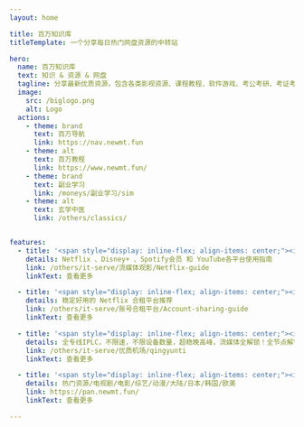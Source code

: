 ```yaml
---
layout: home

title: 百万知识库
titleTemplate: 一个分享每日热门网盘资源的中转站

hero:
  name: 百万知识库
  text: 知识 & 资源 & 网盘
  tagline: 分享最新优质资源，包含各类影视资源、课程教程、软件游戏、考公考研、考证考编、幼小初高、学习资源等
  image:
    src: /biglogo.png
    alt: Logo
  actions:
    - theme: brand
      text: 百万导航
      link: https://nav.newmt.fun
    - theme: alt
      text: 百万教程
      link: https://www.newmt.fun/
    - theme: brand
      text: 副业学习
      link: /moneys/副业学习/sim
    - theme: alt
      text: 玄学中医
      link: /others/classics/


features:
  - title: '<span style="display: inline-flex; align-items: center;"><img src="img/netflix.svg" style="height:27px; margin-right:0.5rem;"/>流媒体观影</span>'
    details: Netflix 、Disney+ 、Spotify会员 和 YouTube各平台使用指南
    link: /others/it-serve/流媒体观影/Netflix-guide
    linkText: 查看更多

  - title: '<span style="display: inline-flex; align-items: center;"><img src="img/youtube.svg" style="height:27px; margin-right:0.5rem;"/>合租平台</span>'
    details: 稳定好用的 Netflix 合租平台推荐
    link: /others/it-serve/账号合租平台/Account-sharing-guide
    linkText: 查看更多

  - title: '<span style="display: inline-flex; align-items: center;"><img src="img/airplane.svg" style="height:27px; margin-right:0.5rem;"/>优质线路</span>'
    details: 全专线IPLC，不限速，不限设备数量，超稳晚高峰，流媒体全解锁！全节点解锁chatgpt！
    link: /others/it-serve/优质机场/qingyunti
    linkText: 查看更多

  - title: '<span style="display: inline-flex; align-items: center;"><img src="img/filefolder.svg" style="height:27px; margin-right:0.5rem;"/>网盘资源</span>'
    details: 热门资源/电视剧/电影/综艺/动漫/大陆/日本/韩国/欧美
    link: https://pan.newmt.fun/
    linkText: 查看更多

---
```


<Home />